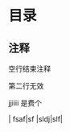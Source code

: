 # 目录

## 注释

[^_^]:
    第一行必须有缩进
第二行之后可以不缩进
    第三行
        第四行
  第五行

空行结束注释

[>_<]:
    单行注释
    第二行无效

[comment]: <> "This is a comment, it will not be included"
[comment]: <> "in the output file unless you use it in"
[comment]: <> "a reference style link."

[//]: <> "This is also a comment."

[//]: # "This may be the most platform independent comment"

<!--comment will not be seen.-->

jjiiii
是费个

| fsaf|sf |sldj|slf|
